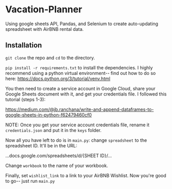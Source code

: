# Vacation-Planner
Using google sheets API, Pandas, and Selenium to create auto-updating spreadsheet with AirBNB rental data.

## Installation
`git clone` the repo and `cd` to the directory.

`pip install -r requirements.txt` to install the dependencies. I highly recommend using a python virtual environment-- find out how to do so here: https://docs.python.org/3/tutorial/venv.html

You then need to create a service account in Google Cloud, share your Google Sheets document with it, and get your credentials file. I followed this tutorial (steps 1-3): 

https://medium.com/@jb.ranchana/write-and-append-dataframes-to-google-sheets-in-python-f62479460cf0

NOTE: Once you get your service account credentials file, rename it `credentials.json` and put it in the `keys` folder.

Now all you have left to do is in `main.py`: change `spreadsheet` to the spreadsheet ID. It'll be in the URL:

...docs.google.com/spreadsheets/d/{SHEET ID}/...

Change `workbook` to the name of your workbook.

Finally, set `wishlist_link` to a link to your AirBNB Wishlist. Now you're good to go-- just run `main.py`
